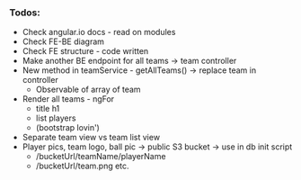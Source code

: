 ### Todos:

- Check angular.io docs - read on modules
- Check FE-BE diagram
- Check FE structure - code written
- Make another BE endpoint for all teams -> team controller
- New method in teamService - getAllTeams() -> replace team in controller
  - Observable of array of team
- Render all teams - ngFor
  - title h1
  - list players
  - (bootstrap lovin')
- Separate team view vs team list view
- Player pics, team logo, ball pic -> public S3 bucket -> use in db init script
  - /bucketUrl/teamName/playerName
  - /bucketUrl/team.png etc.
